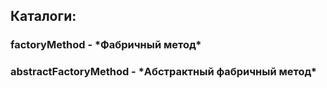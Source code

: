 <h2>Каталоги: </h2>
<h3>factoryMethod - *Фабричный метод* </h3>
<h3>abstractFactoryMethod - *Абстрактный фабричный метод*</h3>